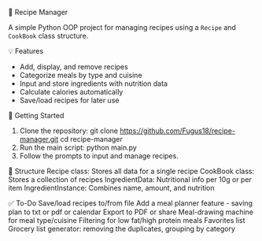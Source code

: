 🥘 Recipe Manager

A simple Python OOP project for managing recipes using a `Recipe` and `CookBook` class structure.

💡 Features

- Add, display, and remove recipes
- Categorize meals by type and cuisine
- Input and store ingredients with nutrition data
- Calculate calories automatically
- Save/load recipes for later use

🚀 Getting Started

1. Clone the repository:
   git clone https://github.com/Fugus18/recipe-manager.git
   cd recipe-manager
2. Run the main script:
   python main.py
3. Follow the prompts to input and manage recipes.

📂 Structure
Recipe class: Stores all data for a single recipe
CookBook class: Stores a collection of recipes
IngredientData: Nutritional info per 10g or per item
IngredientInstance: Combines name, amount, and nutrition

✅ To-Do
Save/load recipes to/from file
Add a meal planner feature - saving plan to txt or pdf or calendar
Export to PDF or share
Meal-drawing machine for meal type/cuisine
Filtering for low fat/high protein meals
Favorites list
Grocery list generator: removing the duplicates, grouping by category
